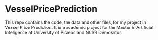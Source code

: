 # VesselPricePrediction
This repo contains the code, the data and other files, for my project in Vessel Price Prediction.
It is a academic project for the Master in Artificial Inteligence at University of Piraeus and NCSR Demokritos
